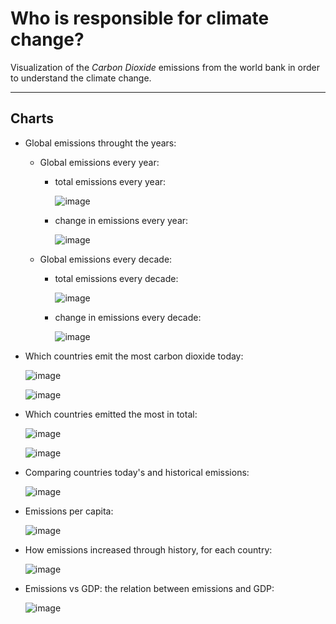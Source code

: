 # Who is responsible for climate change?

Visualization of the *Carbon Dioxide* emissions from the world bank in order to understand the climate change.

---

## Charts

- Global emissions throught the years:

  - Global emissions every year:
  
    - total emissions every year:

        ![image](charts/total-co2-emissions-every-year.png)

    - change in emissions every year:

        ![image](charts/change-in-co2-emissions-every-year.png)

  - Global emissions every decade:

    - total emissions every decade:

        ![image](charts/total-co2-emissions-every-decade.png)

    - change in emissions every decade:

        ![image](charts/change-in-co2-emissions-every-decade.png)

- Which countries emit the most carbon dioxide today:

    ![image](charts/top-20-most-emitter-countries-in-last-decade.png)

    ![image](charts/emissions-percentages-for-the-top-10-countries-in-last-decade.png)

- Which countries emitted the most in total:

    ![image](charts/top-20-most-emitter-countries-throughout-history.png)

    ![image](charts/emissions-percentages-for-the-top-10-countries-throughout-history.png)

- Comparing countries today's and historical emissions:

    ![image](charts/today-and-historical-emissions.png)

- Emissions per capita:

    ![image](charts/emissions-per-capita.png)

- How emissions increased through history, for each country:

    ![image](charts/top-5-countries'-emissions-throughout-history.png)

- Emissions vs GDP: the relation between emissions and GDP:

    ![image](charts/emissions-vs-gdp.png)
